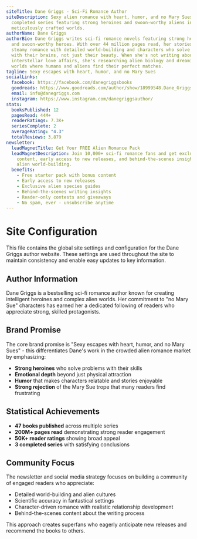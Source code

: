 ```yaml
---
siteTitle: Dane Griggs - Sci-Fi Romance Author
siteDescription: Sexy alien romance with heart, humor, and no Mary Sues. Explore
  completed series featuring strong heroines and swoon-worthy aliens in
  meticulously crafted worlds.
authorName: Dane Griggs
authorBio: Dane Griggs writes sci-fi romance novels featuring strong heroines
  and swoon-worthy heroes. With over 44 million pages read, her stories combine
  steamy romance with detailed world-building and characters who solve problems
  with their brains, not just their beauty. When she's not writing about
  interstellar love affairs, she's researching alien biology and dreaming up new
  worlds where humans and aliens find their perfect matches.
tagline: Sexy escapes with heart, humor, and no Mary Sues
socialLinks:
  facebook: https://facebook.com/danegriggsbooks
  goodreads: https://www.goodreads.com/author/show/18999548.Dane_Griggs
  email: info@danegriggs.com
  instagram: https://www.instagram.com/danegriggsauthor/
stats:
  booksPublished: 12
  pagesRead: 44M+
  readerRatings: 7.3K+
  seriesComplete: 2
  averageRating: "4.3"
  totalReviews: 3,879
newsletter:
  leadMagnetTitle: Get Your FREE Alien Romance Pack
  leadMagnetDescription: Join 10,000+ sci-fi romance fans and get exclusive
    content, early access to new releases, and behind-the-scenes insights into
    alien world-building.
  benefits:
    - Free starter pack with bonus content
    - Early access to new releases
    - Exclusive alien species guides
    - Behind-the-scenes writing insights
    - Reader-only contests and giveaways
    - No spam, ever - unsubscribe anytime
---
```


# Site Configuration

This file contains the global site settings and configuration for the Dane Griggs author website. These settings are used throughout the site to maintain consistency and enable easy updates to key information.

## Author Information

Dane Griggs is a bestselling sci-fi romance author known for creating intelligent heroines and complex alien worlds. Her commitment to "no Mary Sue" characters has earned her a dedicated following of readers who appreciate strong, skilled protagonists.

## Brand Promise

The core brand promise is "Sexy escapes with heart, humor, and no Mary Sues" - this differentiates Dane's work in the crowded alien romance market by emphasizing:

- **Strong heroines** who solve problems with their skills
- **Emotional depth** beyond just physical attraction  
- **Humor** that makes characters relatable and stories enjoyable
- **Strong rejection** of the Mary Sue trope that many readers find frustrating

## Statistical Achievements

- **47 books published** across multiple series
- **200M+ pages read** demonstrating strong reader engagement
- **50K+ reader ratings** showing broad appeal
- **3 completed series** with satisfying conclusions

## Community Focus

The newsletter and social media strategy focuses on building a community of engaged readers who appreciate:
- Detailed world-building and alien cultures
- Scientific accuracy in fantastical settings
- Character-driven romance with realistic relationship development
- Behind-the-scenes content about the writing process

This approach creates superfans who eagerly anticipate new releases and recommend the books to others.
